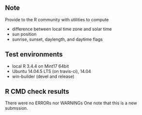 ## Note
Provide to the R community with utilities to compute

- difference between local time zone and solar time
- sun position
- sunrise, sunset, daylength, and daytime flags


## Test environments
* local R 3.4.4 on Mint17 64bit
* Ubuntu 14.04.5 LTS (on travis-ci), 14.04
* win-builder (devel and release)

## R CMD check results
There were no ERRORs nor WARNINGs 
One note that this is a new submssion.





  